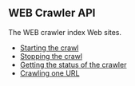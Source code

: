 ## WEB Crawler API

The WEB crawler index Web sites.

* [Starting the crawl](start.md)
* [Stopping the crawl](stop.md)
* [Getting the status of the crawler](status.md)
* [Crawling one URL](crawl_URL.md)